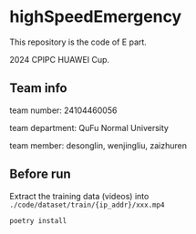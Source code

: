 # highSpeedEmergency

This repository is the code of E part.

2024 CPIPC HUAWEI Cup.

## Team info

team number: 24104460056

team department: QuFu Normal University

team member: desonglin, wenjingliu, zaizhuren

## Before run

Extract the training data (videos) into `./code/dataset/train/{ip_addr}/xxx.mp4`

```shell
poetry install
```